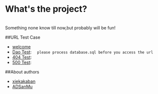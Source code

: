 
What's the project?
======================
    <br/>Something none know till now,but probably will be fun!

##URL Test Case

* [welcome](http://localhost:8080/)
* [Dao Test](http://localhost:8080/user/1/):    `  please process database.sql before you access the url`
* [404 Test](http://localhost:8080/notfound/): 
* [500 Test](http://localhost:8080/error/): 

##About authors
* [xiekakaban](https://github.com/xiekakaban) 
* [ADSanMu](https://github.com/ADSanMu) 

